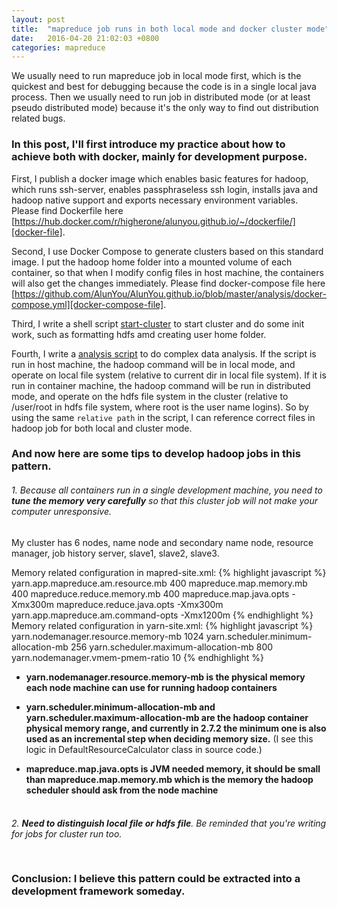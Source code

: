 ```yaml
---
layout: post
title:  "mapreduce job runs in both local mode and docker cluster mode"
date:   2016-04-20 21:02:03 +0800
categories: mapreduce
---
```


We usually need to run mapreduce job in local mode first, which is the quickest and best for debugging because the code is in a single local java process. 
Then we usually need to run job in distributed mode (or at least pseudo distributed mode) because it's the only way to find out distribution related bugs.

<h3>In this post, I'll first introduce my practice about how to achieve both with docker, mainly for development purpose.</h3>

First, I publish a docker image which enables basic features for hadoop, which runs ssh-server, enables passphraseless ssh login, 
installs java and hadoop native support and exports necessary environment variables. 
Please find Dockerfile here [https://hub.docker.com/r/higherone/alunyou.github.io/~/dockerfile/][docker-file].


Second, I use Docker Compose to generate clusters based on this standard image. I put the hadoop home folder into a mounted volume of each container, so that when I
modify config files in host machine, the containers will also get the changes immediately. 
Please find docker-compose file here [https://github.com/AlunYou/AlunYou.github.io/blob/master/analysis/docker-compose.yml][docker-compose-file].


Third, I write a shell script [start-cluster] to start cluster and do some init work, such as formatting hdfs amd creating user home folder.


Fourth, I write a [analysis script] to do complex data analysis. If the script is run in host machine, the hadoop command will be in local mode, 
and operate on local file system (relative to current dir in local file system). If it is run in container machine, the hadoop command will be run in distributed mode,
and operate on the hdfs file system in the cluster (relative to /user/root in hdfs file system, where root is the user name logins). 
So by using the same `relative path` in the script, I can reference correct files in hadoop job for both local and cluster mode.
 
<h3>And now here are some tips to develop hadoop jobs in this pattern.</h3>

<h6>1. Because all containers run in a single development machine, 
you need to <strong>tune the memory very carefully</strong> so that this cluster job will not make your computer unresponsive.
 </h6>
 
 My cluster has 6 nodes, name node and secondary name node, resource manager, job history server, slave1, slave2, slave3.
 
 Memory related configuration in mapred-site.xml:
  {% highlight javascript %}
   <property>
        <name>yarn.app.mapreduce.am.resource.mb</name>
        <value>400</value>
    </property>
    <property>
        <name>mapreduce.map.memory.mb</name>
        <value>400</value>
    </property>
    <property>
        <name>mapreduce.reduce.memory.mb</name>
        <value>400</value>
    </property>
    <property>
        <name>mapreduce.map.java.opts</name>
        <value>-Xmx300m</value>
    </property>
    <property>
        <name>mapreduce.reduce.java.opts</name>
        <value>-Xmx300m</value>
    </property>
    <property>
        <name>yarn.app.mapreduce.am.command-opts</name>
        <value>-Xmx1200m</value>
    </property>
  {% endhighlight %}
  Memory related configuration in yarn-site.xml:
  {% highlight javascript %}
  <property>
      <name>yarn.nodemanager.resource.memory-mb</name>
      <value>1024</value>
  </property>
  <property>
      <name>yarn.scheduler.minimum-allocation-mb</name>
      <value>256</value>
  </property>
  <property>
      <name>yarn.scheduler.maximum-allocation-mb</name>
      <value>800</value>
  </property>
  <property>
      <name>yarn.nodemanager.vmem-pmem-ratio</name>
      <value>10</value>
  </property>
  {% endhighlight %}
  + **yarn.nodemanager.resource.memory-mb is the physical memory each node machine can use for running hadoop containers**
  
  + **yarn.scheduler.minimum-allocation-mb and yarn.scheduler.maximum-allocation-mb are the hadoop container physical memory range, 
  and currently in 2.7.2 the minimum one is also used as an incremental step when deciding memory size.** 
  (I see this logic in DefaultResourceCalculator class in source code.)
  
  + **mapreduce.map.java.opts is JVM needed memory, it should be small than mapreduce.map.memory.mb which is the memory the hadoop scheduler should ask from the node machine**
   
<h6><br>2. <strong>Need to distinguish local file or hdfs file</strong>. Be reminded that you're writing for jobs for cluster run too. </h6>
 

<h3><br>Conclusion: I believe this pattern could be extracted into a development framework someday.</h3>


[docker-file]: https://hub.docker.com/r/higherone/alunyou.github.io/~/dockerfile/
[docker-compose-file]: https://github.com/AlunYou/AlunYou.github.io/blob/master/analysis/docker-compose.yml
[start-cluster]: https://github.com/AlunYou/AlunYou.github.io/blob/master/analysis/start-cluster.sh
[analysis script]: https://github.com/AlunYou/AlunYou.github.io/blob/master/analysis/analysis.sh